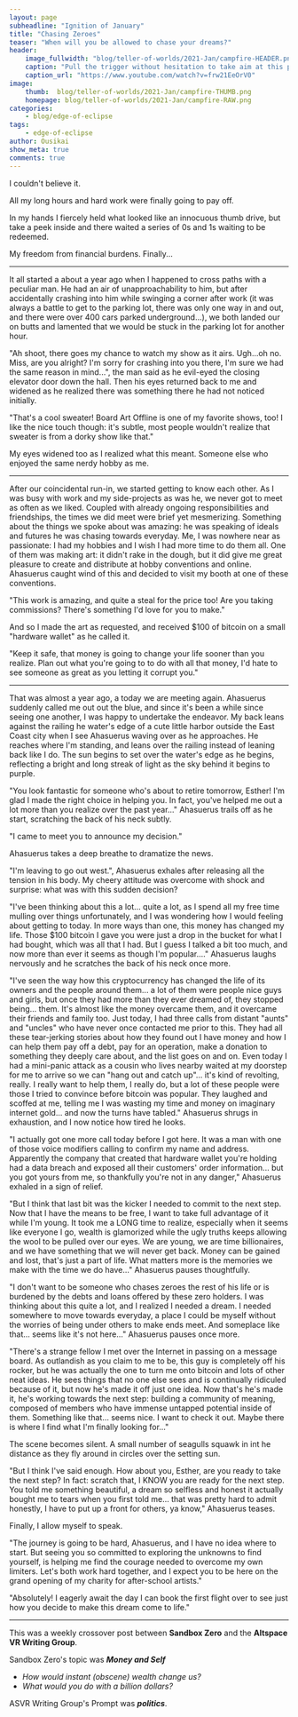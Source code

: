```yaml
---
layout: page
subheadline: "Ignition of January"
title: "Chasing Zeroes"
teaser: "When will you be allowed to chase your dreams?"
header:
    image_fullwidth: "blog/teller-of-worlds/2021-Jan/campfire-HEADER.png"
    caption: "Pull the trigger without hesitation to take aim at this paradoxical world."
    caption_url: "https://www.youtube.com/watch?v=frw21EeOrV0"
image:
    thumb:  blog/teller-of-worlds/2021-Jan/campfire-THUMB.png
    homepage: blog/teller-of-worlds/2021-Jan/campfire-RAW.png
categories:
    - blog/edge-of-eclipse
tags:
    - edge-of-eclipse
author: Ousikai
show_meta: true
comments: true
---
```

I couldn't believe it. 

All my long hours and hard work were finally going to pay off.

In my hands I fiercely held what looked like an innocuous thumb drive, but take a peek inside and there waited a series of 0s and 1s waiting to be redeemed.

My freedom from financial burdens. Finally...

----

It all started a about a year ago when I happened to cross paths with a peculiar man. He had an air of unapproachability to him, but after accidentally crashing into him while swinging a corner after work (it was always a battle to get to the parking lot, there was only one way in and out, and there were over 400 cars parked underground...), we both landed our on butts and lamented that we would be stuck in the parking lot for another hour. 

"Ah shoot, there goes my chance to watch my show as it airs. Ugh...oh no. Miss, are you alright? I'm sorry for crashing into you there, I'm sure we had the same reason in mind...", the man said as he evil-eyed the closing elevator door down the hall. Then his eyes returned back to me and widened as he realized there was something there he had not noticed initially.

"That's a cool sweater! Board Art Offline is one of my favorite shows, too! I like the nice touch though: it's subtle, most people wouldn't realize that sweater is from a dorky show like that."

My eyes widened too as I realized what this meant. Someone else who enjoyed the same nerdy hobby as me.

----

After our coincidental run-in, we started getting to know each other. As I was busy with work and my side-projects as was he, we never got to meet as often as we liked. Coupled with already ongoing responsibilities and friendships, the times we did meet were brief yet mesmerizing. Something about the things we spoke about was amazing: he was speaking of ideals and futures he was chasing towards everyday. Me, I was nowhere near as passionate: I had my hobbies and I wish I had more time to do them all. One of them was making art: it didn't rake in the dough, but it did give me great pleasure to create and distribute at hobby conventions and online. Ahasuerus caught wind of this and decided to visit my booth at one of these conventions.

"This work is amazing, and quite a steal for the price too! Are you taking commissions? There's something I'd love for you to make."

And so I made the art as requested, and received $100 of bitcoin on a small "hardware wallet" as he called it. 

"Keep it safe, that money is going to change your life sooner than you realize. Plan out what you're going to to do with all that money, I'd hate to see someone as great as you letting it corrupt you."

------
That was almost a year ago, a today we are meeting again. Ahasuerus suddenly called me out out the  blue, and since it's been a while since seeing one another, I was happy to undertake the endeavor. My back leans against the railing he water's edge of a cute little harbor outside the East Coast city when I see Ahasuerus waving over as he approaches. He reaches where I'm standing, and leans over the railing instead of leaning back like I do. The sun begins to set over the water's edge as he begins, reflecting a bright and long streak of light as the sky behind it begins to purple.

"You look fantastic for someone who's about to retire tomorrow, Esther! I'm glad I made the right choice in helping you. In fact, you've helped me out a lot more than you realize over the past year..." Ahasuerus trails off as he start, scratching the back of  his neck subtly.

"I came to meet you to announce my decision."

Ahasuerus takes a deep breathe to dramatize the news.

"I'm leaving to go out west.", Ahasuerus exhales after releasing all the tension in his body. My cheery attitude was overcome with shock and surprise: what was with this sudden decision?

"I've been thinking about this a lot... quite a lot, as I spend all my free time mulling over things unfortunately, and I was wondering how I would feeling about getting to today. In more ways than one, this money has changed my life. Those $100 bitcoin I gave you were just a drop in the bucket for what I had bought, which was all that I had. But I guess I talked a bit too much, and now more than ever it seems as though I'm popular...." Ahasuerus laughs nervously and he scratches the back of his neck once more.

"I've seen the way how this cryptocurrency has changed the life of its owners and the people around them... a lot of them were people nice guys and girls, but once they had more than they ever dreamed of, they stopped being... them. It's almost like the money overcame them, and it overcame their friends and family too. Just today, I had three calls from distant "aunts" and "uncles" who have never once contacted me prior to this. They had all these tear-jerking stories about how they found out I have money and how I can help them pay off a debt, pay for an operation, make a donation to something they deeply care about, and the list goes on and on. Even today I had a mini-panic attack as a cousin who lives nearby waited at my doorstep for me to arrive so we can "hang out and catch up"... it's kind of revolting, really. I really want to help them, I really do, but a lot of these people were those I tried to convince before bitcoin was popular. They laughed and scoffed at me, telling me I was wasting my time and money on imaginary internet gold... and now the turns have tabled." Ahasuerus shrugs in exhaustion, and I now notice how tired he looks.

"I actually got one more call today before I got here. It was a man with one of those voice modifiers calling to confirm my name and address. Apparently the company that created that hardware wallet you're holding had a data breach and exposed all their customers' order information... but you got yours from me, so thankfully you're not in any danger," Ahasuerus exhaled in a sign of relief.

"But I think that last bit was the kicker I needed to commit to the next step. Now that I have the means to be free, I want to take full advantage of it while I'm young. It took me a LONG time to realize, especially when it seems like everyone I go, wealth is glamorized while the ugly truths keeps allowing the wool to be pulled over our eyes. We are young, we are time billionaires, and we have something that we will never get back. Money can be gained and lost, that's just a part of life. What matters more is the memories we make with the time we do have..." Ahasuerus pauses thoughtfully.

"I don't want to be someone who chases zeroes the rest of his life or is burdened by the debts and loans offered by these zero holders. I was thinking about this quite a lot, and I realized I needed a dream. I needed somewhere to move towards everyday, a place I could be myself without the worries of being under others to make ends meet. And someplace like that... seems like it's not here..." Ahasuerus pauses once more.

"There's a strange fellow I met over the Internet in passing on a message board. As outlandish as you claim to me to be, this guy is completely off his rocker, but he was actually the one to turn me onto bitcoin and lots of other neat ideas. He sees things that no one else sees and is continually ridiculed because of it, but now he's made it off just one idea. Now that's he's made it, he's working towards the next step: building a community of meaning, composed of members who have immense untapped potential inside of them. Something like that... seems nice. I want to check it out. Maybe there is where I find what I'm finally looking for..."

The scene becomes silent. A small number of seagulls squawk in int he distance as they fly around in circles over the setting sun.

"But I think I've said enough. How about you, Esther, are you ready to take the next step?  In fact: scratch that, I KNOW you are ready for the next step. You told me something beautiful, a dream so selfless and honest it actually bought me to tears when you first told me... that was pretty hard to admit honestly, I have to put up a front for others, ya know," Ahasuerus teases.

Finally, I allow myself to speak.

"The journey is going to be hard, Ahasuerus, and I have no idea where to start. But seeing you so committed to exploring the unknowns to find yourself, is helping me find the courage needed to overcome my own limiters. Let's both work hard together, and I expect you to be here on the grand opening of my charity for after-school artists."

"Absolutely! I eagerly await the day I can book the first flight over to see just how you decide to make this dream come to life." 

----

This was a weekly crossover post between **Sandbox Zero** and the **Altspace VR Writing Group**. 

Sandbox Zero's topic was ***Money and Self***
* *How would instant (obscene) wealth change us?*
* *What would you do with a billion dollars?*

ASVR Writing Group's Prompt was ***politics***.